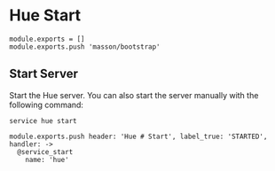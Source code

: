 
# Hue Start

    module.exports = []
    module.exports.push 'masson/bootstrap'

## Start Server

Start the Hue server. You can also start the server manually with the following
command:

```
service hue start
```

    module.exports.push header: 'Hue # Start', label_true: 'STARTED', handler: ->
      @service_start
        name: 'hue'
